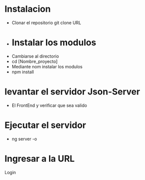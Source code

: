 # Instalacion
- Clonar el repositorio
  git clone URL
- # Instalar los modulos
- Cambiarse al directorio
- cd [Nombre_proyecto]
- Mediante nom instalar los modulos
- npm install
# levantar el servidor Json-Server
- El FrontEnd y verificar que sea valido


# Ejecutar el servidor
- ng server -o

# Ingresar a la URL

Login

